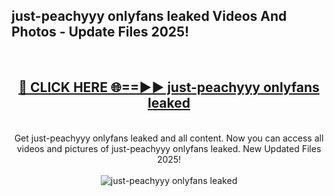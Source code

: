 <h2>just-peachyyy onlyfans leaked Videos And Photos - Update Files 2025!</h2>
<br>
<div align="center">
<h2><a href="https://top-ai-tools.click/QrbHav" rel="nofollow">🔴 CLICK HERE 🌐==►► just-peachyyy onlyfans leaked</a></h2>
<br>
Get just-peachyyy onlyfans leaked and all content. Now you can access all videos and pictures of just-peachyyy onlyfans leaked. New Updated Files 2025!
<br>
<br>
<a href="https://top-ai-tools.click/QrbHav" rel="nofollow" data-target="animated-image.originalLink"><img src="https://i.ibb.co.com/WyWwxjT/player-gif2.gif" alt="just-peachyyy onlyfans leaked" style="max-width: 100%; display: inline-block;" data-target="animated-image.originalImage"></a>
</div>
<br>